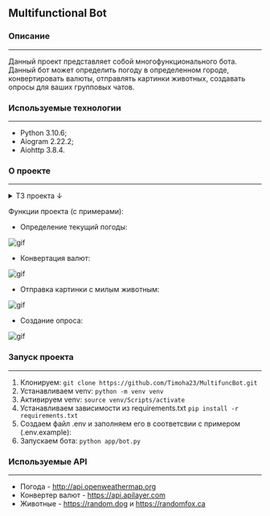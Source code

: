 ## Multifunctional Bot
### Описание
---
Данный проект представляет собой многофункционального бота. Данный бот может определить погоду в определенном городе, конвертировать валюты, отправлять картинки животных, создавать опросы для ваших групповых чатов.

### Используемые технологии
---
* Python 3.10.6;
* Aiogram 2.22.2;
* Aiohttp 3.8.4.

### О проекте
---

<details>
<summary>ТЗ проекта ↓</summary>
Напишите телеграмм-бота на языке Python, который будет выполнять следующие функции:

1. Приветствовать пользователя и предлагать ему выбрать определенную функцию бота.
2. Определить текущую погоду в определенном городе, используя публичное API погоды (например, OpenWeatherMap) и выдавать пользователю соответствующую информацию.
3. Конвертировать валюты, используя публичное API курсов валют (например, Exchange Rates API) и предоставлять пользователю результат конвертации.
4. Отправлять случайную картинку с милыми животными
5. Создавать опросы (polls) и отправлять их в групповой чат с определенным вопросом и вариантами ответов.
</details>

Функции проекта (с примерами):
- Определение текущий погоды:

![gif](https://user-images.githubusercontent.com/103051349/233333236-a328735b-6ee9-41ef-83cf-388170e5f85d.gif)
- Конвертация валют:

![gif](https://user-images.githubusercontent.com/103051349/233334299-31d5c80a-b18c-4b42-a7de-0d34faf0ad59.gif)
- Отправка картинки с милым животным:

![gif](https://user-images.githubusercontent.com/103051349/233334395-ec9f2bee-f77c-4481-9977-372fc6303d3f.gif)
- Создание опроса:

![gif](https://user-images.githubusercontent.com/103051349/233334575-ed414136-86c8-4d27-8757-f87746e7462a.gif)
### Запуск проекта
---
1. Клонируем:
``` git clone https://github.com/Timoha23/MultifuncBot.git ```
2. Устанавливаем venv:
``` python -m venv venv ```
3. Активируем venv:
``` source venv/Scripts/activate ```
4. Устанавливаем зависимости из requirements.txt
``` pip install -r requirements.txt ```
5. Создаем файл .env и заполняем его в соответсвии с примером (.env.example):
6. Запускаем бота:
``` python app/bot.py ```

### Используемые API
---
- Погода - http://api.openweathermap.org
- Конвертер валют - https://api.apilayer.com
- Животные - https://random.dog и https://randomfox.ca
